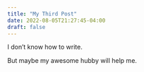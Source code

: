 ```yaml
---
title: "My Third Post"
date: 2022-08-05T21:27:45-04:00
draft: false
---
```

I don’t know how to write.

But maybe my awesome hubby will help me.